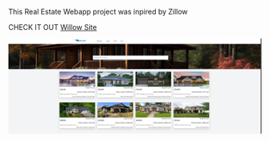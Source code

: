 This Real Estate Webapp project was inpired by Zillow 

CHECK IT OUT [Willow Site](http://rentalproject.site)

![Willow Preview](demoImages/WilloDemo1.png)

